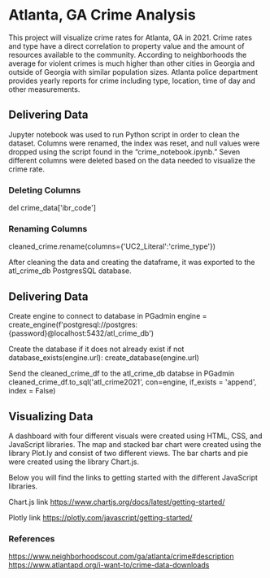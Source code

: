 
# Atlanta, GA Crime Analysis
	
This project will visualize crime rates for Atlanta, GA in 2021. Crime rates and type have a direct correlation to property value and the amount of resources available to the community. According to neighborhoods  the average for violent crimes is much higher than other cities in Georgia and outside of Georgia with similar population sizes. Atlanta police department provides yearly reports for crime including  type, location, time of day and other measurements.


## Delivering Data

Jupyter notebook was used to run Python script in order to clean the dataset. Columns were renamed, the index was reset, and null values were dropped using the script found in the “crime_notebook.ipynb.” Seven different columns were deleted based on the data needed to visualize the crime rate.

### Deleting Columns
del crime_data['ibr_code']

### Renaming Columns
cleaned_crime.rename(columns={'UC2_Literal':'crime_type'})


After cleaning the data and creating the dataframe, it was exported to the atl_crime_db PostgresSQL database. 


## Delivering Data

Create engine to connect to database in PGadmin
engine = create_engine(f'postgresql://postgres:{password}@localhost:5432/atl_crime_db')

Create the database if it does not already exist
if not database_exists(engine.url):
    create_database(engine.url)

Send the cleaned_crime_df to the atl_crime_db databse in PGadmin
cleaned_crime_df.to_sql('atl_crime2021', con=engine, if_exists = 'append', index = False)


## Visualizing Data

A dashboard with four different visuals were created using HTML, CSS, and  JavaScript libraries. The map and stacked bar chart were created using the library Plot.ly and consist of two different views. The bar charts and pie were created using the library Chart.js. 

Below you will find the links to getting started with the different JavaScript libraries. 

Chart.js link
https://www.chartjs.org/docs/latest/getting-started/


Plotly link
https://plotly.com/javascript/getting-started/



### References 
https://www.neighborhoodscout.com/ga/atlanta/crime#description
https://www.atlantapd.org/i-want-to/crime-data-downloads
